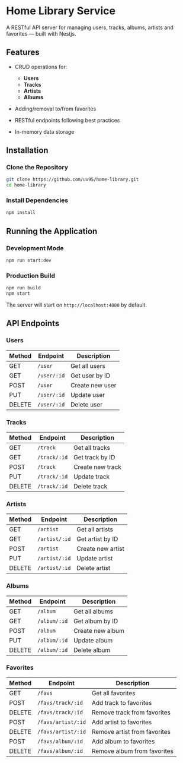 # Home Library Service

A RESTful API server for managing users, tracks, albums, artists and favorites — built with Nestjs.

## Features

* CRUD operations for:

  * **Users**
  * **Tracks**
  * **Artists**
  * **Albums**
 
* Adding/removal to/from favorites 
* RESTful endpoints following best practices
* In-memory data storage

## Installation

### Clone the Repository

```bash
git clone https://github.com/uv95/home-library.git
cd home-library
```

### Install Dependencies

```bash
npm install
```

## Running the Application

### Development Mode

```bash
npm run start:dev
```

### Production Build

```bash
npm run build
npm start
```

The server will start on `http://localhost:4000` by default.

## API Endpoints

### Users

| Method | Endpoint    | Description     |
| ------ | ----------- | --------------- |
| GET    | `/user`     | Get all users   |
| GET    | `/user/:id` | Get user by ID  |
| POST   | `/user`     | Create new user |
| PUT    | `/user/:id` | Update user     |
| DELETE | `/user/:id` | Delete user     |

### Tracks

| Method | Endpoint     | Description      |
| ------ | ------------ | ---------------- |
| GET    | `/track`     | Get all tracks   |
| GET    | `/track/:id` | Get track by ID  |
| POST   | `/track`     | Create new track |
| PUT    | `/track/:id` | Update track     |
| DELETE | `/track/:id` | Delete track     |

### Artists

| Method | Endpoint      | Description       |
| ------ | ------------- | ----------------- |
| GET    | `/artist`     | Get all artists   |
| GET    | `/artist/:id` | Get artist by ID  |
| POST   | `/artist`     | Create new artist |
| PUT    | `/artist/:id` | Update artist     |
| DELETE | `/artist/:id` | Delete artist     |

### Albums

| Method | Endpoint      | Description       |
| ------ | ------------- | ----------------- |
| GET    | `/album`     | Get all albums   |
| GET    | `/album/:id` | Get album by ID  |
| POST   | `/album`     | Create new album |
| PUT    | `/album/:id` | Update album     |
| DELETE | `/album/:id` | Delete album     |

### Favorites

| Method | Endpoint      | Description       |
| ------ | ------------- | ----------------- |
| GET    | `/favs`     | Get all favorites   |
| POST    | `/favs/track/:id` | Add track to favorites  |
| DELETE   | `/favs/track/:id`     | Remove track from favorites |
| POST    | `/favs/artist/:id` | Add artist to favorites  |
| DELETE   | `/favs/artist/:id`     | Remove artist from favorites |
| POST    | `/favs/album/:id` | Add album to favorites  |
| DELETE   | `/favs/album/:id`     | Remove album from favorites |

